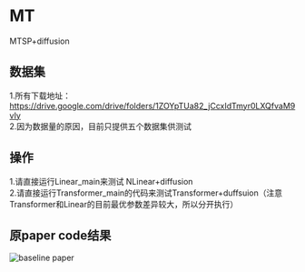 # MT
MTSP+diffusion

## 数据集
1.所有下载地址：https://drive.google.com/drive/folders/1ZOYpTUa82_jCcxIdTmyr0LXQfvaM9vIy <br>
2.因为数据量的原因，目前只提供五个数据集供测试 <br>

## 操作
1.请直接运行Linear_main来测试 NLinear+diffusion <br>
2.请直接运行Transformer_main的代码来测试Transformer+duffsuion（注意Transformer和Linear的目前最优参数差异较大，所以分开执行） <br>


## 原paper code结果

![baseline paper](https://www.baidu.com/img/bd_logo1.png](https://github.com/cure-lab/LTSF-Linear/blob/main/pics/Mul-results.png)https://github.com/cure-lab/LTSF-Linear/blob/main/pics/Mul-results.png)  

